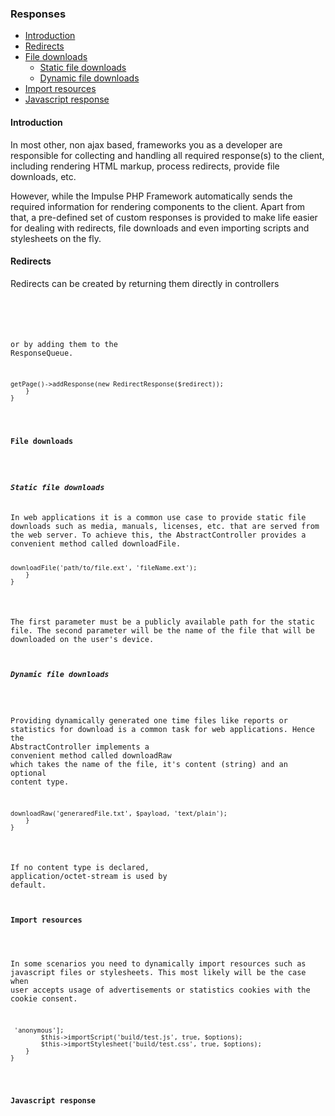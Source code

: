 <h3 class="doc-title">Responses</h3>

- [Introduction](#introduction)
- [Redirects](#redirects)
- [File downloads](#file-downloads)
  - [Static file downloads](#static-file-downloads) 
  - [Dynamic file downloads](#dynamic-file-downloads)
- [Import resources](#importing-resources)
- [Javascript response](#javascript-response)

<h4><a id="introduction">Introduction</a></h4>
In most other, non ajax based, frameworks you as a developer are responsible for collecting and handling all required 
response(s) to the client, including rendering HTML markup, process redirects, provide file downloads, etc. 

However, while the Impulse PHP Framework automatically sends the required information for rendering components to the 
client. Apart from that, a pre-defined set of custom responses is provided to make life easier for dealing with
redirects, file downloads and even importing scripts and stylesheets on the fly.

<h4><a id="redirects">Redirects</a></h4>
Redirects can be created by returning them directly in controllers

<pre class="imp-code code-white language-php">
<code class="language-php"><?php
use Impulse\ImpulseBundle\Execution\Interrupts\Redirect;

class AppController extends AbstractController
{
    public function afterCreate(Event $event)
    {
        return new Redirect('landing_route', false);
    }
}</code>
</pre>

or by adding them to the <span class="code-hint">ResponseQueue</span>.

<pre class="imp-code code-white language-php">
<code class="language-php"><?php
use Impulse\ImpulseBundle\Execution\Interrupts\Redirect;
use Impulse\ImpulseBundle\Response\RedirectResponse;

class AppController extends AbstractController
{
    public function afterCreate(Event $event)
    {
        $redirect = new Redirect('landing_route', false);
        $event->getPage()->addResponse(new RedirectResponse($redirect));
    }
}</code>
</pre>

<h4><a id="file-downloads">File downloads</a></h4>

<h5><a id="static-file-downloads">Static file downloads</a></h5>
In web applications it is a common use case to provide static file downloads such as media, manuals, licenses, etc. that are served from the web server. To achieve this, the <span class="code-hint">AbstractController</span> provides a convenient method called <span class="code-hint">downloadFile</span>.

<pre class="imp-code code-white language-php">
<code class="language-php"><?php
namespace App\Controller;
use Impulse\ImpulseBundle\Controller\AbstractController;
use Impulse\ImpulseBundle\Controller\Annotations\Listen;
use Impulse\ImpulseBundle\Events\Events;
use Impulse\ImpulseBundle\Execution\Events\Event;

class AppController extends AbstractController
{
    #[Listen(event: Events::CLICK, component: 'btnCreateReport')]   
    public function createReport(Event $event)
    {
        $this->downloadFile('path/to/file.ext', 'fileName.ext');
    }
}</code>
</pre>

The first parameter must be a publicly available path for the static file. The second parameter will be the name of the file that will be downloaded on the user's device.

<h5><a id="dynamic-file-downloads">Dynamic file downloads</a></h5>

Providing dynamically generated one time files like reports or statistics for download is a common task for web applications. Hence the <span class="code-hint">AbstractController</span> implements a convenient method called <span class="code-hint">downloadRaw</span> which takes the name of the file, it's content (string) and an optional content type.

<pre class="imp-code code-white language-php">
<code class="language-php"><?php
namespace App\Controller;
use Impulse\ImpulseBundle\Controller\AbstractController;
use Impulse\ImpulseBundle\Controller\Annotations\Listen;
use Impulse\ImpulseBundle\Events\Events;
use Impulse\ImpulseBundle\Execution\Events\Event;

class AppController extends AbstractController
{
    #[Listen(event: Events::CLICK, component: 'btnCreateReport')]   
    public function createReport(Event $event)
    {
        $payload = 'This is going to be the content of the file';
        $this->downloadRaw('generaredFile.txt', $payload, 'text/plain');
    }
}</code>
</pre>

If no content type is declared, <span class="code-hint">application/octet-stream</span> is used by default.

<h4><a id="import-resources">Import resources</a></h4>

In some scenarios you need to dynamically import resources such as javascript files or stylesheets. This most likely
will be the case when user accepts usage of advertisements or statistics cookies with the cookie consent.

<pre class="imp-code code-white language-php">
<code class="language-php"><?php
namespace App\Controller;

class AppController extends AbstractController
{
    public function afterCreate(Event $event)
    {
        $options = ['crossorigin' => 'anonymous'];
        $this->importScript('build/test.js', true, $options);
        $this->importStylesheet('build/test.css', true, $options);
    }
}</code>
</pre>

<h4><a id="javascript-response">Javascript response</a></h4>